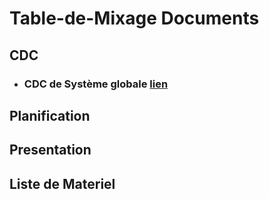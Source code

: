 # Table-de-Mixage Documents 

## CDC 
- ### CDC de Système globale [lien](\CDC\CDC_V3_0.pdf)

## Planification 

## Presentation

## Liste de Materiel
